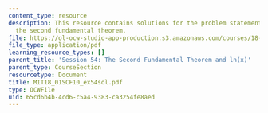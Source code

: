 ```yaml
---
content_type: resource
description: This resource contains solutions for the problem statements related to
  the second fundamental theorem.
file: https://ol-ocw-studio-app-production.s3.amazonaws.com/courses/18-01sc-single-variable-calculus-fall-2010/65cd6b4b4cd6c5a49383ca3254fe8aed_MIT18_01SCF10_ex54sol.pdf
file_type: application/pdf
learning_resource_types: []
parent_title: 'Session 54: The Second Fundamental Theorem and ln(x)'
parent_type: CourseSection
resourcetype: Document
title: MIT18_01SCF10_ex54sol.pdf
type: OCWFile
uid: 65cd6b4b-4cd6-c5a4-9383-ca3254fe8aed
---
```

